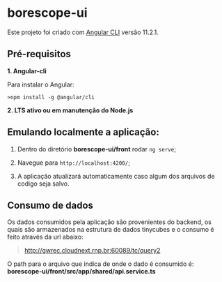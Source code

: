 # borescope-ui

Este projeto foi criado com [Angular CLI](https://github.com/angular/angular-cli) versão 11.2.1.

## Pré-requisitos

**1. Angular-cli**

  Para instalar o Angular:
  
    >npm install -g @angular/cli
  
**2. LTS ativo ou em manutenção do Node.js**

## Emulando localmente a aplicação:

1. Dentro do diretório **borescope-ui/front** rodar `ng serve`;

2. Navegue para `http://localhost:4200/`;

3. A aplicação atualizará automaticamente caso algum dos arquivos de codigo seja salvo.

## Consumo de dados

Os dados consumidos pela aplicação são provenientes do backend, os quais são armazenados na estrutura de dados tinycubes e o consumo é feito através da url abaixo:

>http://gwrec.cloudnext.rnp.br:60089/tc/query2

O path para o arquivo que indica de onde o dado é consumido é:
**borescope-ui/front/src/app/shared/api.service.ts**
